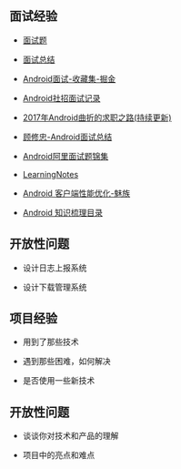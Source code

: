 ## 面试经验
- [面试题](./Interview.md)

- [面试总结](./kylingo)

- [Android面试-收藏集-掘金](http://www.tuicool.com/wx/AVrMraR)

- [Android社招面试记录](http://www.tuicool.com/wx/E7V3qme)

- [2017年Android曲折的求职之路(持续更新)](http://www.tuicool.com/wx/JVRBzib)

- [顾修忠-Android面试总结](http://blog.csdn.net/ta893115871/article/details/72025509)

- [Android阿里面试题锦集](http://www.jianshu.com/p/cf5092fa2694)

- [LearningNotes](https://github.com/GeniusVJR/LearningNotes)

- [Android 客户端性能优化-魅族](https://juejin.im/entry/5747fc9471cfe4006bca4c92)

- [Android 知识梳理目录](https://www.jianshu.com/p/fd82d18994ce)

## 开放性问题
- 设计日志上报系统

- 设计下载管理系统

## 项目经验
- 用到了那些技术

- 遇到那些困难，如何解决

- 是否使用一些新技术

## 开放性问题
- 谈谈你对技术和产品的理解

- 项目中的亮点和难点
